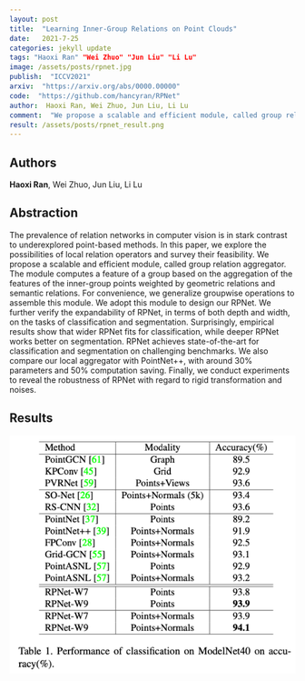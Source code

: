 ```yaml
---
layout: post
title:  "Learning Inner-Group Relations on Point Clouds"
date:   2021-7-25
categories: jekyll update
tags: "Haoxi Ran" "Wei Zhuo" "Jun Liu" "Li Lu"
image: /assets/posts/rpnet.jpg
publish:  "ICCV2021"
arxiv:  "https://arxiv.org/abs/0000.00000"
code:  "https://github.com/hancyran/RPNet"
author:  Haoxi Ran, Wei Zhuo, Jun Liu, Li Lu
comment:  "We propose a scalable and efficient module, called group relation aggregator. We adopt this module to design our RPNet. RPNet achieves state-of-the-art for classification and segmentation on challenging benchmarks. We also compare our local aggregator with PointNet++, with around 30% parameters and 50% computation saving."
result: /assets/posts/rpnet_result.png
---
```


## Authors
**Haoxi Ran**, Wei Zhuo, Jun Liu, Li Lu

## Abstraction
The prevalence of relation networks in computer vision is in stark contrast to underexplored point-based methods. 
In this paper, we explore the possibilities of local relation operators and survey their feasibility. 
We propose a scalable and efficient module, called group relation aggregator. 
The module computes a feature of a group based on the aggregation of the features of the inner-group points weighted by geometric relations and semantic relations. 
For convenience, we generalize groupwise operations to assemble this module. 
We adopt this module to design our RPNet. We further verify the expandability of RPNet, in terms of both depth and width, on the tasks of classification and segmentation. 
Surprisingly, empirical results show that wider RPNet fits for classification, while deeper RPNet works better on segmentation. 
RPNet achieves state-of-the-art for classification and segmentation on challenging benchmarks. 
We also compare our local aggregator with PointNet++, with around 30% parameters and 50% computation saving. 
Finally, we conduct experiments to reveal the robustness of RPNet with regard to rigid transformation and noises.

## Results
![modelnet40](/assets/posts/rpnet_result.png)